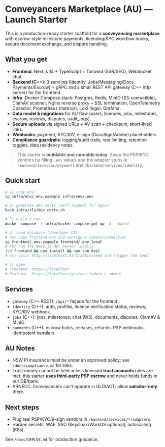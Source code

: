 # Conveyancers Marketplace (AU) — Launch Starter

This is a production-ready starter scaffold for a **conveyancing marketplace** with escrow-style milestone payments, licensing/KYC workflow hooks, secure document exchange, and dispute handling.

## What you get
- **Frontend**: Next.js 14 + TypeScript + Tailwind (SSR/SEO), WebSocket chat.
- **Backend (C++)**: 3 services (Identity, Jobs/Messaging/Docs, Payments/Escrow) + gRPC and a small REST API gateway (C++ http server) for the frontend.
- **Infra**: Docker Compose stack: Postgres, Redis, MinIO (S3-compatible), ClamAV scanner, Nginx reverse proxy + SSL termination, OpenTelemetry Collector, Prometheus (metrics), Loki (logs), Grafana.
- **Data model & migrations** for AU flow (users, licences, jobs, milestones, escrow, reviews, disputes, audit_logs).
- **Secure uploads** via signed URLs + AV scan + checksum, short-lived links.
- **Webhooks**: payment, KYC/IDV, e-sign (DocuSign/Adobe) placeholders.
- **Compliance guardrails**: logging/audit trails, rate limiting, retention toggles, data residency notes.

> This starter is **buildable and runnable today**. Swap the PSP/KYC vendors by filling `.env` values and the adapter stubs in `/backend/services/payments` and `/backend/services/identity`.

## Quick start
```bash
# 1) copy env
cp infra/env/.env.example infra/env/.env

# 2) generate dev certs (self-signed) for nginx
bash infra/tls/dev_certs.sh

# 3) build & run
docker compose -f infra/docker-compose.yml up -d --build

# 4) seed database (developer UI)
# 4a) copy frontend env and configure tokens/connection
cp frontend/.env.example frontend/.env.local
# 4b) run the Next.js dev server locally
(cd frontend && npm install && npm run dev)
# 4c) visit http://localhost:5173/admin/seed and trigger the seed

# 5) open
# Frontend: https://localhost
# Grafana:  https://localhost/grafana (admin / admin)
```

## Services
- `gateway` (C++ REST): `/api/*` façade for the frontend.
- `identity` (C++): auth, profiles, licence verification status, reviews; KYC/IDV webhook.
- `jobs` (C++): jobs, milestones, chat (WS), documents, disputes; ClamAV & MinIO.
- `payments` (C++): escrow holds, releases, refunds. PSP webhooks, idempotent handlers.

## AU Notes
- NSW PI insurance must be under an approved policy; see `/docs/compliance.md` for links.
- Trust money cannot be held unless licensed **trust accounts** rules are met; this starter **uses third‑party PSP escrow** and never holds funds in our DB/bank.
- ARNECC: Conveyancers can’t operate in QLD/ACT; allow **solicitor-only** there.

## Next steps
- Plug real PSP/KYC/e-sign vendors in `/backend/services/*/adapters`.
- Harden secrets, WAF, SSO (Keycloak/WorkOS optional), autoscaling (K8s).

See `/docs/DEPLOY.md` for production guidance.

